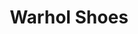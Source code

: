 ---
layout: display
title:  "Warhol Shoes"
year: 2018
categories: projects

items:
- image: warhol/display/295298-517166.gif
- image: warhol/display/303012-817777.gif
- image: warhol/display/884191-547493.gif
- image: warhol/display/884191-599536.gif
- image: warhol/display/998272-782546.gif
- image: warhol/display/randomwalk-295298-917202.gif
- image: warhol/display/randomwalk1.gif
- image: warhol/display/test2.gif
- image: warhol/display/warhol2_time_walk.gif
  width: 300
- image: warhol/warhol_warhol_time_walk.gif
  width: 300
- image: warhol/display/broken.gif
---